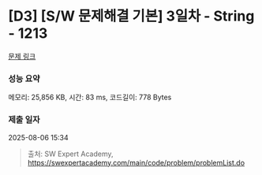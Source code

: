 # [D3] [S/W 문제해결 기본] 3일차 - String - 1213 

[문제 링크](https://swexpertacademy.com/main/code/problem/problemDetail.do?contestProbId=AV14P0c6AAUCFAYi) 

### 성능 요약

메모리: 25,856 KB, 시간: 83 ms, 코드길이: 778 Bytes

### 제출 일자

2025-08-06 15:34



> 출처: SW Expert Academy, https://swexpertacademy.com/main/code/problem/problemList.do